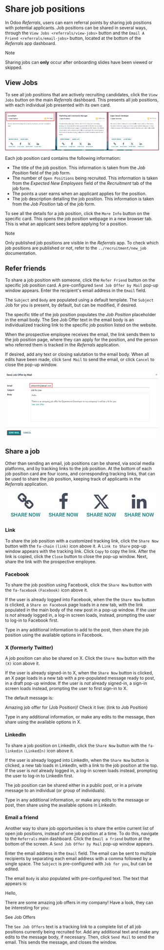 # Share job positions

In Odoo *Referrals*, users can earn referral points by sharing job
positions with potential applicants. Job positions can be shared in
several ways, through the `View Jobs
<referrals/view-jobs>` button and the
`Email A Friend <referrals/email-jobs>` button, located at the bottom of
the *Referrals* app dashboard.

> [!NOTE]
> Sharing jobs can **only** occur after onboarding slides have been
> viewed or skipped.

## View Jobs

To see all job positions that are actively recruiting candidates, click
the `View Jobs` button on the main *Referrals* dashboard. This presents
all job positions, with each individual job presented with its own card.

<img src="share_jobs/jobs.png" class="align-center"
alt="The &#39;View Jobs&#39; screen, displaying all current open job positions. All information is
displayed on the card." />

Each job position card contains the following information:

- The title of the job position. This information is taken from the *Job
  Position* field of the job form.
- The number of `Open Positions` being recruited. This information is
  taken from the *Expected New Employees* field of the *Recruitment* tab
  of the job form.
- The points a user earns when an applicant applies for the position.
- The job description detailing the job position. This information is
  taken from the *Job Position* tab of the job form.

To see all the details for a job position, click the `More Info` button
on the specific card. This opens the job position webpage in a new
browser tab. This is what an applicant sees before applying for a
position.

> [!NOTE]
> Only published job positions are visible in the *Referrals* app. To
> check which job positions are published or not, refer to the
> `../recruitment/new_job` documentation.

## Refer friends

To share a job position with someone, click the `Refer Friend` button on
the specific job position card. A pre-configured
`Send Job Offer by Mail` pop-up window appears. Enter the recipient's
email address in the `Email` field.

The `Subject` and `Body` are populated using a default template. The
`Subject` <span class="title-ref">Job for you</span> is present, by
default, but can be modified, if desired.

The specific title of the job position populates the *Job Position*
placeholder in the email body. The <span class="title-ref">See Job
Offer</span> text in the email body is an individualized tracking link
to the specific job position listed on the website.

When the prospective employee receives the email, the link sends them to
the job position page, where they can apply for the position, and the
person who referred them is tracked in the *Referrals* application.

If desired, add any text or closing salutation to the email body. When
all edits have been made, click `Send Mail` to send the email, or click
`Cancel` to close the pop-up window.

<img src="share_jobs/email.png" class="align-center"
alt="Referral email pop-up window with the email message inside it." />

## Share a job

Other than sending an email, job positions can be shared, via social
media platforms, and by tracking links to the job position. At the
bottom of each job position card are four icons, and corresponding
tracking links, that can be used to share the job position, keeping
track of applicants in the *Referrals* application.

<img src="share_jobs/share.png" class="align-center"
alt="The various sharing icons that appear for each job." />

### Link

To share the job position with a customized tracking link, click the
`Share Now` button with the `fa-chain` `(link)` icon above it. A
`Link to Share` pop-up window appears with the tracking link. Click
`Copy` to copy the link. After the link is copied, click the `Close`
button to close the pop-up window. Next, share the link with the
prospective employee.

### Facebook

To share the job position using Facebook, click the `Share Now` button
with the `fa-facebook` `(Facebook)` icon above it.

If the user is already logged into Facebook, when the the `Share Now`
button is clicked, a `Share on Facebook` page loads in a new tab, with
the link populated in the main body of the new post in a pop-up window.
If the user is *not* already logged in, a log-in screen loads, instead,
prompting the user to log-in to Facebook first.

Type in any additional information to add to the post, then share the
job position using the available options in Facebook.

### X (formerly Twitter)

A job position can also be shared on X. Click the `Share Now` button
with the `(X)` icon above it.

If the user is already signed-in to X, when the `Share Now` button is
clicked, an X page loads in a new tab with a pre-populated message ready
to post, in a draft pop-up window. If the user is *not* already
signed-in, a sign-in screen loads instead, prompting the user to first
sign-in to X.

The default message is:

<span class="title-ref">Amazing job offer for (Job Position)! Check it
live: (link to Job Position)</span>

Type in any additional information, or make any edits to the message,
then share using the available options in X.

### LinkedIn

To share a job position on LinkedIn, click the `Share Now` button with
the `fa-linkedin` `(LinkedIn)` icon above it.

If the user is already logged into LinkedIn, when the `Share Now` button
is clicked, a new tab loads in LinkedIn, with a link to the job position
at the top. If the user is *not* already logged in, a log-in screen
loads instead, prompting the user to log-in to LinkedIn first.

The job position can be shared either in a public post, or in a private
message to an individual (or group of individuals).

Type in any additional information, or make any edits to the message or
post, then share using the available options in LinkedIn.

### Email a friend

Another way to share job opportunities is to share the entire current
list of open job positions, instead of one job position at a time. To do
this, navigate to the `Referrals` main dashboard. Click the
`Email a friend` button at the bottom of the screen. A
`Send Job Offer by Mail` pop-up window appears.

Enter the email address in the `Email` field. The email can be sent to
multiple recipients by separating each email address with a comma
followed by a single space. The `Subject` is pre-configured with
`Job for you`, but can be edited.

The email `Body` is also populated with pre-configured text. The text
that appears is:

<span class="title-ref">Hello,</span>

<span class="title-ref">There are some amazing job offers in my company!
Have a look, they can be interesting for you:</span>

<span class="title-ref">See Job Offers</span>

The `See Job Offers` text is a tracking link to a complete list of all
job positions currently being recruited for. Add any additional text and
make any edits to the message body, if necessary. Then, click
`Send Mail` to send the email. This sends the message, and closes the
window.
